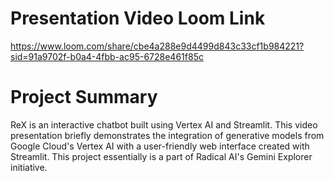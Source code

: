 # Presentation Video Loom Link

https://www.loom.com/share/cbe4a288e9d4499d843c33cf1b984221?sid=91a9702f-b0a4-4fbb-ac95-6728e461f85c

# Project Summary 
ReX is an interactive chatbot built using Vertex AI and Streamlit. 
This video presentation briefly demonstrates the integration of generative models from Google Cloud's Vertex AI with a user-friendly web interface created with Streamlit. 
This project essentially is a part of Radical AI's Gemini Explorer initiative.
